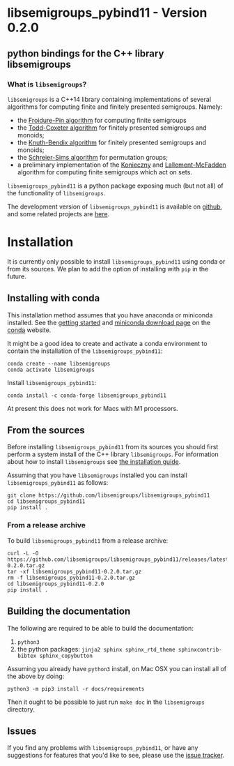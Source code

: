 # libsemigroups_pybind11 - Version 0.2.0

## python bindings for the C++ library libsemigroups

### What is `libsemigroups`?

`libsemigroups` is a C++14 library containing implementations of several
algorithms for computing finite and finitely presented semigroups.
Namely:

-   the [Froidure-Pin algorithm](https://www.irif.fr/~jep/PDF/Rio.pdf)
    for computing finite semigroups
-   the [Todd-Coxeter
    algorithm](https://en.wikipedia.org/wiki/Todd%E2%80%93Coxeter_algorithm)
    for finitely presented semigroups and monoids;
-   the [Knuth-Bendix
    algorithm](https://en.wikipedia.org/wiki/Knuth%E2%80%93Bendix_completion_algorithm)
    for finitely presented semigroups and monoids;
-   the [Schreier-Sims
    algorithm](https://en.wikipedia.org/wiki/Schreier%E2%80%93Sims_algorithm)
    for permutation groups;
-   a preliminary implementation of the
    [Konieczny](https://link.springer.com/article/10.1007/BF02573672)
    and
    [Lallement-McFadden](https://www.sciencedirect.com/science/article/pii/S0747717108800570)
    algorithm for computing finite semigroups which act on sets.

`libsemigroups_pybind11` is a python package exposing much (but not all)
of the functionality of `libsemigroups`.

The development version of `libsemigroups_pybind11` is available on
[github](https://github.com/libsemigroups/libsemigroups_pybind11), and
some related projects are [here](https://github.com/libsemigroups).

# Installation

It is currently only possible to install `libsemigroups_pybind11` using
conda or from its sources. We plan to add the option of installing with
`pip` in the future.

## Installing with conda

This installation method assumes that you have anaconda or miniconda
installed. See the [getting started](http://bit.ly/33B0Vfs) and
[miniconda download page](https://conda.io/miniconda.html) on the
[conda](https://conda.io/) website.

It might be a good idea to create and activate a conda environment to
contain the installation of the `libsemigroups_pybind11`:

    conda create --name libsemigroups
    conda activate libsemigroups

Install `libsemigroups_pybind11`:

    conda install -c conda-forge libsemigroups_pybind11

At present this does not work for Macs with M1 processors.

## From the sources

Before installing `libsemigroups_pybind11` from its sources you should
first perform a system install of the C++ library `libsemigroups`. For
information about how to install `libsemigroups` see [the installation
guide](https://libsemigroups.readthedocs.io/en/latest/install.html).

Assuming that you have `libsemigroups` installed you can install
`libsemigroups_pybind11` as follows:

    git clone https://github.com/libsemigroups/libsemigroups_pybind11
    cd libsemigroups_pybind11
    pip install .

### From a release archive

To build `libsemigroups_pybind11` from a release archive:

    curl -L -O https://github.com/libsemigroups/libsemigroups_pybind11/releases/latest/download/libsemigroups_pybind11-0.2.0.tar.gz
    tar -xf libsemigroups_pybind11-0.2.0.tar.gz 
    rm -f libsemigroups_pybind11-0.2.0.tar.gz
    cd libsemigroups_pybind11-0.2.0
    pip install .

## Building the documentation

The following are required to be able to build the documentation:

1.  `python3`
2.  the python packages:
    `jinja2 sphinx sphinx_rtd_theme sphinxcontrib-bibtex sphinx_copybutton`

Assuming you already have `python3` install, on Mac OSX you can install
all of the above by doing:

    python3 -m pip3 install -r docs/requirements 

Then it ought to be possible to just run `make doc` in the
`libsemigroups` directory.

## Issues

If you find any problems with `libsemigroups_pybind11`, or have any
suggestions for features that you'd like to see, please use the [issue
tracker](https://github.com/libsemigroups/libsemigroups_pybind11/issues).
